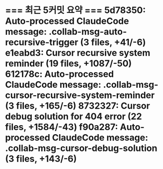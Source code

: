=== 최근 5커밋 요약 ===
5d78350: Auto-processed ClaudeCode message: .collab-msg-auto-recursive-trigger (3 files, +41/-6)
e1eabd3: Cursor recursive system reminder (19 files, +1087/-50)
612178c: Auto-processed ClaudeCode message: .collab-msg-cursor-recursive-system-reminder (3 files, +165/-6)
8732327: Cursor debug solution for 404 error (22 files, +1584/-43)
f90a287: Auto-processed ClaudeCode message: .collab-msg-cursor-debug-solution (3 files, +143/-6)
=======================
